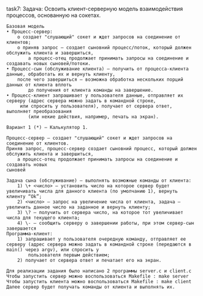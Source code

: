 task7:
    Задача: Освоить клиент-серверную модель взаимодействия процессов, основанную на сокетах.
    
    Базовая модель
    • Процесс-сервер:
        o создает "слушающий" сокет и ждет запросов на соединение от клиентов;
        o приняв запрос – создает сыновний процесс/поток, который должен обслужить клиента и завершиться, 
            а процесс-отец продолжает принимать запросы на соединение и создавать новых сыновей/потоки.
    • Процесс-сын (обслуживание клиента) – получить от процесса-клиента данные, обработать их и вернуть клиенту, 
        после чего завершиться – возможна обработка нескольких порций данных от клиента вплоть 
            до получения от клиента команды на завершение.
    • Процесс-клиент запрашивает у пользователя данные, отправляет их серверу (адрес сервера можно задать в командной строке,
         или спросить у пользователя), получает от сервера ответ, выполняет преобразования 
            (или некие действия, например, печать на экран).
    
    Вариант 1 (*) – Калькулятор 1.
    
    Процесс-сервер – создает "слушающий" сокет и ждет запросов на соединение от клиентов. 
    Приняв запрос, процесс-сервер создает сыновний процесс, который должен обслужить клиента и завершиться, 
        а процесс-отец продолжает принимать запросы на соединение и создавать новых
    сыновей
    
    Задача сына (обслуживание) – выполнять возможные команды от клиента:
        1) \+ <число> – установить число на которое сервер будет увеличивать числа для данного клиента (по умолчанию 1), вернуть клиенту “Ok”;
        2) <число> – запрос на увеличение числа от клиента, задача – увеличить данное число на заданное и вернуть клиенту;
        3) \? – получить от сервера число, на которое тот увеличивает числа для текущего клиента;
        4) \- – сообщить серверу о завершении работы, при этом сервер-сын завершается
    Программа-клиент:
        1) запрашивает у пользователя очередную команду, отправляет ее серверу (адрес сервера можно задать в командной строке (передаются в main() через argv), или спросить у
            пользователя первым действием;
        2) получает от сервера ответ и печатает его на экран.

    Для реализации задания было написано 2 программы server.c и client.c
    Чтобы запустить сервер можно воспользоваться Makefile : make server
    Чтобы запустить клиента можно воспользоваться Makefile : make client
    Далее сервер будет получать команды от клиента и выполнять их. 